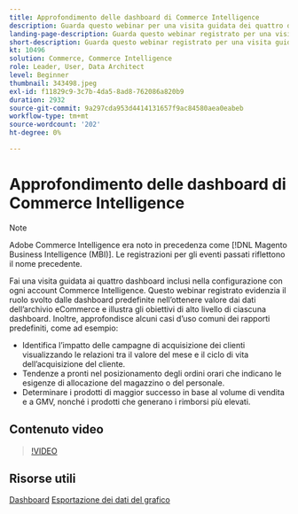 ```yaml
---
title: Approfondimento delle dashboard di Commerce Intelligence
description: Guarda questo webinar per una visita guidata dei quattro dashboard inclusi nella configurazione con ogni account Commerce Intelligence.
landing-page-description: Guarda questo webinar registrato per una visita guidata dei quattro dashboard inclusi nella configurazione con ogni account Commerce Intelligence.
short-description: Guarda questo webinar registrato per una visita guidata dei quattro dashboard inclusi nella configurazione con ogni account Commerce Intelligence.
kt: 10496
solution: Commerce, Commerce Intelligence
role: Leader, User, Data Architect
level: Beginner
thumbnail: 343498.jpeg
exl-id: f11829c9-3c7b-4da5-8ad8-762086a820b9
duration: 2932
source-git-commit: 9a297cda953d4414131657f9ac84580aea0eabeb
workflow-type: tm+mt
source-wordcount: '202'
ht-degree: 0%

---
```


# Approfondimento delle dashboard di Commerce Intelligence

>[!NOTE]
>
>Adobe Commerce Intelligence era noto in precedenza come [!DNL Magento Business Intelligence (MBI)]. Le registrazioni per gli eventi passati riflettono il nome precedente.

Fai una visita guidata ai quattro dashboard inclusi nella configurazione con ogni account Commerce Intelligence. Questo webinar registrato evidenzia il ruolo svolto dalle dashboard predefinite nell’ottenere valore dai dati dell’archivio eCommerce e illustra gli obiettivi di alto livello di ciascuna dashboard. Inoltre, approfondisce alcuni casi d’uso comuni dei rapporti predefiniti, come ad esempio:

- Identifica l’impatto delle campagne di acquisizione dei clienti visualizzando le relazioni tra il valore del mese e il ciclo di vita dell’acquisizione del cliente.
- Tendenze a pronti nel posizionamento degli ordini orari che indicano le esigenze di allocazione del magazzino o del personale.
- Determinare i prodotti di maggior successo in base al volume di vendita e a GMV, nonché i prodotti che generano i rimborsi più elevati.

## Contenuto video

>[!VIDEO](https://video.tv.adobe.com/v/343498?quality=12&learn=on)

## Risorse utili

[Dashboard](https://experienceleague.adobe.com/docs/commerce-business-intelligence/mbi/build/dashboards/ess-dashboards.html?lang=it)
[Esportazione dei dati del grafico](https://experienceleague.adobe.com/docs/commerce-business-intelligence/mbi/build/share/exp-chart-dash.html?lang=it)
